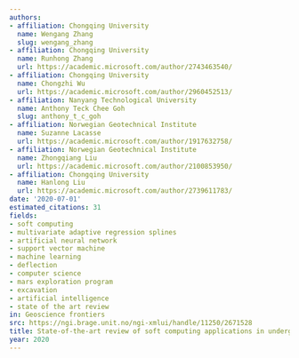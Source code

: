 ```yaml
---
authors:
- affiliation: Chongqing University
  name: Wengang Zhang
  slug: wengang_zhang
- affiliation: Chongqing University
  name: Runhong Zhang
  url: https://academic.microsoft.com/author/2743463540/
- affiliation: Chongqing University
  name: Chongzhi Wu
  url: https://academic.microsoft.com/author/2960452513/
- affiliation: Nanyang Technological University
  name: Anthony Teck Chee Goh
  slug: anthony_t_c_goh
- affiliation: Norwegian Geotechnical Institute
  name: Suzanne Lacasse
  url: https://academic.microsoft.com/author/1917632758/
- affiliation: Norwegian Geotechnical Institute
  name: Zhongqiang Liu
  url: https://academic.microsoft.com/author/2100853950/
- affiliation: Chongqing University
  name: Hanlong Liu
  url: https://academic.microsoft.com/author/2739611783/
date: '2020-07-01'
estimated_citations: 31
fields:
- soft computing
- multivariate adaptive regression splines
- artificial neural network
- support vector machine
- machine learning
- deflection
- computer science
- mars exploration program
- excavation
- artificial intelligence
- state of the art review
in: Geoscience frontiers
src: https://ngi.brage.unit.no/ngi-xmlui/handle/11250/2671528
title: State-of-the-art review of soft computing applications in underground excavations
year: 2020
---
```

